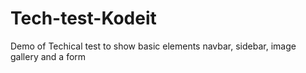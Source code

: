 # Tech-test-Kodeit
Demo of Techical test to show basic elements navbar, sidebar, image gallery and a form
